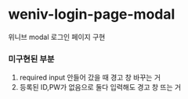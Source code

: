 # weniv-login-page-modal
위니브 modal 로그인 페이지 구현


### 미구현된 부분
1. required input 안들어 갔을 때 경고 창 바꾸는 거
2. 등록된 ID,PW가 없음으로 둘다 입력해도 경고 창 뜨는 거
